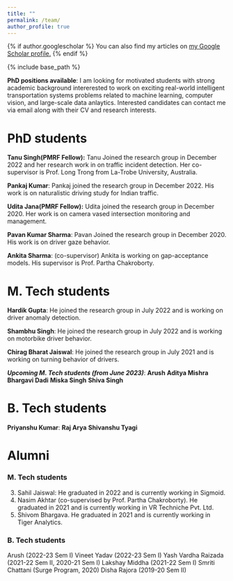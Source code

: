 ```yaml
---
title: ""
permalink: /team/
author_profile: true
---
```


{% if author.googlescholar %}
  You can also find my articles on <u><a href="{{author.googlescholar}}">my Google Scholar profile</a>.</u>
{% endif %}

{% include base_path %}

**PhD positions available**: I am looking for motivated students with strong academic background intererested to work on exciting real-world intelligent transportation systems problems related to machine learning, computer vision, and large-scale data anlaytics. Interested candidates can contact me via email along with their CV and research interests.

# PhD students
**Tanu Singh(PMRF Fellow):**
Tanu Joined the research group in December 2022 and her research work in on traffic incident detection. Her co-supervisor is Prof. Long Trong from La-Trobe University, Australia.

**Pankaj Kumar**: 
Pankaj joined the research group in December 2022. His work is on naturalistic driving study for Indian traffic.

**Udita Jana(PMRF Fellow):** 
Udita joined the research group in December 2020. Her work is on camera vased intersection monitoring and management.

**Pavan Kumar Sharma**:
Pavan Joined the research group in December 2020. His work is on driver gaze behavior.

**Ankita Sharma**: (co-supervisor)
Ankita is working on gap-acceptance models. His supervisor is Prof. Partha Chakroborty.


# M. Tech students
**Hardik Gupta**: He joined the research group in July 2022 and is working on driver anomaly detection.

**Shambhu Singh**: He joined the research group in July 2022 and is working on motorbike driver behavior.

**Chirag Bharat Jaiswal**: He joined the research group in July 2021 and is working on turning behavior of drivers.

***Upcoming M. Tech students (from June 2023)***:
**Arush**
**Aditya Mishra**
**Bhargavi Dadi**
**Miska Singh**
**Shiva Singh**

# B. Tech students
**Priyanshu Kumar**:
**Raj Arya**
**Shivanshu Tyagi**



# Alumni
### M. Tech students
3. Sahil Jaiswal: He graduated in 2022 and is currently working in Sigmoid.
2. Nasim Akhtar (co-supervised by Prof. Partha Chakroborty). He graduated in 2021 and is currently working in VR Techniche Pvt. Ltd. 
1. Shivom Bhargava. He graduated in 2021 and is currently working in Tiger Analytics.
### B. Tech students
Arush (2022-23 Sem I)
Vineet Yadav (2022-23 Sem I)
Yash Vardha Raizada (2021-22 Sem II, 2020-21 Sem I) 
Lakshay Middha (2021-22 Sem I)
Smriti Chattani (Surge Program, 2020)
Disha Rajora (2019-20 Sem II)



